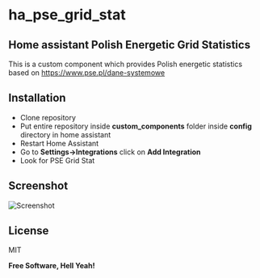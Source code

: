 # ha_pse_grid_stat
## Home assistant Polish Energetic Grid Statistics

This is a custom component which provides Polish energetic statistics based on
https://www.pse.pl/dane-systemowe

## Installation

- Clone repository
- Put entire repository inside **custom_components** folder inside **config** directory in home assistant
- Restart Home Assistant
- Go to **Settings->Integrations** click on **Add Integration**
- Look for PSE Grid Stat

## Screenshot

![Screenshot](screenshot.png "Screenshot")

## License

MIT

**Free Software, Hell Yeah!**
